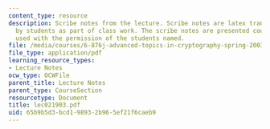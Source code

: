 ```yaml
---
content_type: resource
description: Scribe notes from the lecture. Scribe notes are latex transcriptions
  by students as part of class work. The scribe notes are presented courtesy of and
  used with the permission of the students named.
file: /media/courses/6-876j-advanced-topics-in-cryptography-spring-2003/65b9b5d3bcd198932b965ef21f6caeb9_lec021903.pdf
file_type: application/pdf
learning_resource_types:
- Lecture Notes
ocw_type: OCWFile
parent_title: Lecture Notes
parent_type: CourseSection
resourcetype: Document
title: lec021903.pdf
uid: 65b9b5d3-bcd1-9893-2b96-5ef21f6caeb9
---
```

